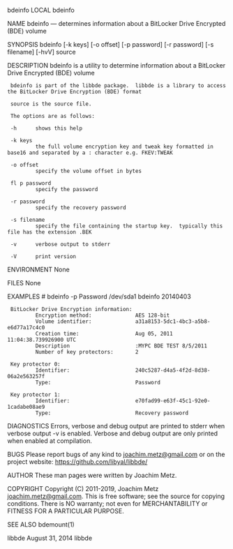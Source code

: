bdeinfo                                                                                    LOCAL                                                                                   bdeinfo

NAME
     bdeinfo — determines information about a BitLocker Drive Encrypted (BDE) volume

SYNOPSIS
     bdeinfo [-k keys] [-o offset] [-p password] [-r password] [-s filename] [-hvV] source

DESCRIPTION
     bdeinfo is a utility to determine information about a BitLocker Drive Encrypted (BDE) volume

     bdeinfo is part of the libbde package.  libbde is a library to access the BitLocker Drive Encryption (BDE) format

     source is the source file.

     The options are as follows:

     -h      shows this help

     -k keys
             the full volume encryption key and tweak key formatted in base16 and separated by a : character e.g. FKEV:TWEAK

     -o offset
             specify the volume offset in bytes

     fl p password
             specify the password

     -r password
             specify the recovery password

     -s filename
             specify the file containing the startup key.  typically this file has the extension .BEK

     -v      verbose output to stderr

     -V      print version

ENVIRONMENT
     None

FILES
     None

EXAMPLES
     # bdeinfo -p Password /dev/sda1
     bdeinfo 20140403

     BitLocker Drive Encryption information:
             Encryption method:              AES 128-bit
             Volume identifier:              a31a8153-5dc1-4bc3-a5b8-e6d77a17c4c0
             Creation time:                  Aug 05, 2011 11:04:38.739926900 UTC
             Description                     :MYPC BDE TEST 8/5/2011
             Number of key protectors:       2

     Key protector 0:
             Identifier:                     240c5287-d4a5-4f2d-8d38-06a2e563257f
             Type:                           Password

     Key protector 1:
             Identifier:                     e70fad99-e63f-45c1-92e0-1cadabe08ae9
             Type:                           Recovery password

DIAGNOSTICS
     Errors, verbose and debug output are printed to stderr when verbose output -v is enabled.  Verbose and debug output are only printed when enabled at compilation.

BUGS
     Please report bugs of any kind to <joachim.metz@gmail.com> or on the project website: https://github.com/libyal/libbde/

AUTHOR
     These man pages were written by Joachim Metz.

COPYRIGHT
     Copyright (C) 2011-2019, Joachim Metz <joachim.metz@gmail.com>.  This is free software; see the source for copying conditions. There is NO warranty; not even for MERCHANTABILITY or
     FITNESS FOR A PARTICULAR PURPOSE.

SEE ALSO
     bdemount(1)

libbde                                                                                August 31, 2014                                                                               libbde
